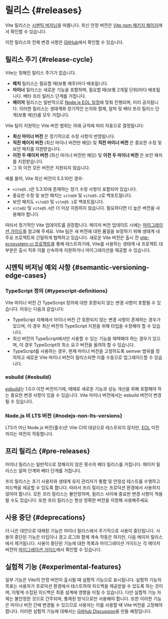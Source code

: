 # 릴리스 {#releases}

Vite 릴리스는 [시멘틱 버저닝](https://semver.org/)을 따릅니다. 최신 안정 버전은 [Vite npm 패키지 페이지](https://www.npmjs.com/package/vite)에서 확인할 수 있습니다.

이전 릴리스의 전체 변경 사항은 [GitHub](https://github.com/vitejs/vite/blob/main/packages/vite/CHANGELOG.md)에서 확인할 수 있습니다.

## 릴리스 주기 {#release-cycle}

Vite는 정해진 릴리스 주기가 없습니다.

- **패치** 릴리스는 필요할 때(보통 매주)마다 배포됩니다.
- **마이너** 릴리스는 새로운 기능을 포함하며, 필요할 때(보통 2개월 단위)마다 배포됩니다. 베타 프리 릴리스 단계를 거칩니다.
- **메이저** 릴리스는 일반적으로 [Node.js EOL 일정](https://endoflife.date/nodejs)에 맞춰 진행되며, 미리 공지됩니다. 이러한 릴리스는 생태계와 장기적인 논의와 함께, 알파 및 베타 프리 릴리스 단계(보통 매년)를 모두 거칩니다.

Vite 팀이 지원하는 Vite 버전 범위는 아래 규칙에 따라 자동으로 결정됩니다:

- **최신 마이너 버전** 은 정기적으로 수정 사항이 반영됩니다.
- **직전 메이저 버전** (최신 마이너 버전만 해당) 및 **직전 마이너 버전** 은 중요한 수정 및 보안 패치를 지원받습니다.
- **이전 두 메이저 버전** (최신 마이너 버전만 해당) 및 **이전 두 마이너 버전** 은 보안 패치를 지원받습니다.
- 그 외 이전 모든 버전은 지원되지 않습니다.

예를 들어, Vite 최신 버전이 5.3.10인 경우:

- `vite@5.3`은 5.3.10에 존재하는 정기 수정 사항이 포함되어 있습니다.
- 중요한 수정 및 보안 패치는 `vite@4` 및 `vite@5.2`로 백포트됩니다.
- 보안 패치도 `vite@3` 및 `vite@5.1`로 백포트됩니다.
- `vite@2` 및 `vite@5.0`은 더 이상 지원하지 않습니다. 필요하다면 더 높은 버전을 사용해야 합니다.

따라서 정기적인 Vite 업데이트를 권장합니다. 메이저 버전 업데이트 시에는 [마이그레이션 가이드](https://ko.vitejs.dev/guide/migration.html)를 참고해 주세요. Vite 팀은 새 버전에 대한 품질을 보장하기 위해 생태계 내 주요 프로젝트와 긴밀하게 협력하고 있습니다. 새로운 Vite 버전은 출시 전 [vite-ecosystem-ci 프로젝트](https://github.com/vitejs/vite-ecosystem-ci)를 통해 테스트하기에, Vite를 사용하는 생태계 내 프로젝트 대부분은 출시 직후 이를 신속하게 지원하거나 마이그레이션을 제공할 수 있습니다.

## 시멘틱 버저닝 예외 사항 {#semantic-versioning-edge-cases}

### TypeScript 정의 {#typescript-definitions}

Vite 마이너 버전 간 TypeScript 정의에 대한 호환되지 않는 변경 사항이 포함될 수 있습니다. 이유는 다음과 같습니다:

- TypeScript 자체에서 마이너 버전 간 호환되지 않는 변경 사항이 존재하는 경우가 있으며, 이 경우 최신 버전의 TypeScript 지원을 위해 타입을 수정해야 할 수 있습니다.
- 최신 버전의 TypeScript에서만 사용할 수 있는 기능을 채택해야 하는 경우가 있으며, 이 경우 TypeScript의 최소 요구 버전을 올려야 할 수 있습니다.
- TypeScript를 사용하는 경우, 현재 마이너 버전을 고정하도록 semver 범위를 정의하고 새로운 Vite 마이너 버전이 릴리스되면 이를 수동으로 업그레이드할 수 있습니다.

### esbuild {#esbuild}

[esbuild](https://esbuild.github.io/)는 1.0.0 이전 버전이기에, 때때로 새로운 기능과 성능 개선을 위해 포함해야 하는 중요한 변경 사항이 있을 수 있습니다. Vite 마이너 버전에서는 esbuild 버전이 변경될 수 있습니다.

### Node.js 비 LTS 버전 {#nodejs-non-lts-versions}

LTS가 아닌 Node.js 버전(홀수)은 Vite CI의 대상으로 테스트되지 않지만, [EOL](https://endoflife.date/nodejs) 이전까지는 여전히 작동합니다.

## 프리 릴리스​ {#pre-releases}

마이너 릴리스는 일반적으로 정해지지 않은 횟수의 베타 릴리스를 거칩니다. 메이저 릴리스는 알파 단계와 베타 단계를 거칩니다.

프리 릴리스는 초기 사용자와 생태계 유지 관리자가 통합 및 안정성 테스트를 수행하고 피드백을 제공할 수 있도록 합니다. 따라서 프리 릴리스는 프로덕션 환경에서 사용하지 않아야 합니다. 모든 프리 릴리스는 불안정하며, 릴리스 사이에 중요한 변경 사항이 적용될 수도 있습니다. 또한 프리 릴리스는 항상 정확한 버전을 지정해 사용해주세요.

## 사용 중단 {#deprecations}

더 나은 대안으로 대체된 기능은 마이너 릴리스에서 주기적으로 사용이 중단됩니다. 사용이 중단된 기능은 타입이나 경고 로그와 함께 계속 작동은 하지만, 다음 메이저 릴리스에서 제거됩니다. 사용이 중단된 기능에 대한 목록과 마이그레이션 가이드는 각 메이저 버전의 [마이그레이션 가이드](https://ko.vitejs.dev/guide/migration.html)에서 확인할 수 있습니다.

## 실험적 기능 {#experimental-features}

일부 기능은 Vite의 안정 버전이 출시될 때 실험적 기능으로 표시됩니다. 실험적 기능의 목표는 사용자가 프로덕션 환경에서 테스트하여 피드백을 제공받을 수 있도록 하는 것이며, 이렇게 수집된 피드백은 최종 설계에 영향을 미칠 수 있습니다. 다만 실험적 기능 자체는 불안정한 것으로 간주되며, 통제된 방식으로만 사용해야 합니다. 또한 이러한 기능은 마이너 버전 간에 변경될 수 있으므로 사용자는 이를 사용할 때 Vite 버전을 고정해야 합니다. 이러한 실험적 기능에 대해서는 [GitHub Discussion](https://github.com/vitejs/vite/discussions/categories/feedback?discussions_q=is%3Aopen+label%3Aexperimental+category%3AFeedbac)을 만들 예정입니다.